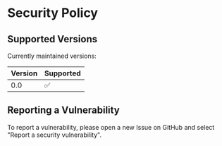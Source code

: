 # Security Policy

## Supported Versions

Currently maintained versions:

| Version | Supported          |
| ------- | ------------------ |
| 0.0     | :white_check_mark: |

## Reporting a Vulnerability

To report a vulnerability, please open a new Issue on GitHub and select "Report a security
vulnerability".
